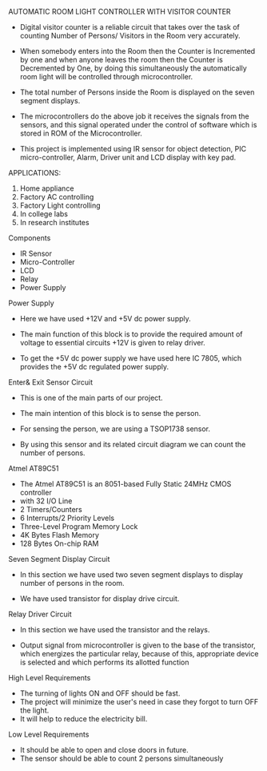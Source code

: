 AUTOMATIC ROOM LIGHT CONTROLLER WITH VISITOR COUNTER

*	Digital visitor counter is a reliable circuit that takes over the task of counting Number of Persons/ Visitors in the Room very accurately. 

*	When somebody enters into the Room then the Counter is Incremented by one and when anyone leaves the room then the Counter is Decremented by One, by doing this simultaneously the automatically room light will be controlled through microcontroller.


*	The total number of Persons inside the Room is displayed on the seven segment displays. 

*	The microcontrollers do the above job it receives the signals from the sensors, and this signal operated under the control of software which is stored in ROM of the Microcontroller.


*	This project is implemented using IR sensor for object detection, PIC micro-controller, Alarm, Driver unit and LCD display with key pad.


APPLICATIONS:
1.	Home appliance
2.	Factory AC controlling
3.	Factory Light controlling
4.	In college labs
5.	In research institutes
 


Components 
*	IR Sensor
*	Micro-Controller
*	LCD
*	Relay
*	Power Supply

Power Supply

*	Here we have used +12V and +5V dc power supply. 

*	The main function of this block is to provide the required amount of voltage to essential circuits +12V is given to relay driver. 

*	To get the +5V dc power supply we have used here IC 7805, which provides the +5V dc regulated power supply.

Enter& Exit Sensor Circuit

*	This is one of the main parts of our project. 

*	The main intention of this block is to sense the person. 

*	For sensing the person, we are using a TSOP1738 sensor. 

*	By using this sensor and its related circuit diagram we can count the number of persons.

 


Atmel AT89C51
*	The Atmel AT89C51 is an 8051-based Fully Static 24MHz CMOS controller
*	 with 32 I/O Line
*	2 Timers/Counters
*	6 Interrupts/2 Priority Levels
*	Three-Level Program Memory Lock
*	4K Bytes Flash Memory
*	128 Bytes On-chip RAM


Seven Segment Display Circuit

*	In this section we have used two seven segment displays to display number of persons in the room. 

*	We have used transistor for display drive circuit.

 Relay Driver Circuit

*	In this section we have used the transistor and the relays. 

*	Output signal from microcontroller is given to the base of the transistor, which energizes the particular relay, because of this, appropriate device is selected and which performs its allotted function


High Level Requirements 

*	The turning of lights ON and OFF should be fast.
*	The project will minimize the user's need in case they forgot to turn OFF the light.
*	It will help to reduce the electricity bill.

Low Level Requirements
*	It should be able to open and close doors in future.
*	The sensor should be able to count 2 persons simultaneously

